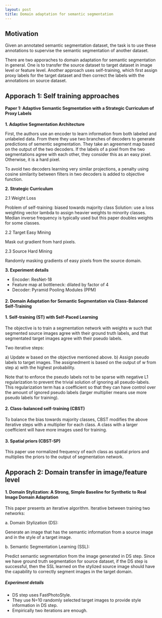 ```yaml
---
layout: post
title: Domain adaptation for semantic segmentation
---
```



## Motivation

Given an annotated semantic segmentation dataset, the task is to use these annotations to supervise the semantic segmentation of another dataset. 

There are two apporaches to domain adaptation for semantic segmentation in general. One is to transfer the source dataset to target dataset in image level or feature level. Another approach uses self-training, which first assign proxy labels for the target dataset and then correct the labels with the annotations on source dataset.


## Apporach 1: Self training approaches

#### Paper 1: Adaptive Semantic Segmentation with a Strategic Curriculum of Proxy Labels

**1. Adaptive Segmentation Architecture**

First, the authors use an encoder to learn information from both labeled and unlabeled data. From there they use two branches of decoders to generate predictions of sementic segmentation. They take an agreement map based on the output of the two decoders. If the labels of a pixel from the two segmentations agree with each other, they consider this as an easy pixel. Otherwise, it is a hard pixel. 

To avoid two decoders learning very similar projections, a penalty using cosine similarity between filters in two decoders is added to objective function.

**2. Strategic Curriculum**

2.1 Weight Loss

Problem of self-training: biased towards majority class
Solution: use a loss weighting vector lambda to assign heavier weights to minority classes. Median inverse frequency is typically used but this paper doubles weights for some classes.

2.2 Target Easy Mining

Mask out gradient from hard pixels.

2.3 Source Hard Mining

Randomly masking gradients of easy pixels from the source domain.

**3. Experiment details**

* Encoder: ResNet-18
* Feature map at bottleneck: dilated by factor of 4
* Decoder: Pyramid Pooling Modules (PPM)



#### 2. Domain Adaptation for Semantic Segmentation via Class-Balanced Self-Training

#### 1. Self-training (ST) with Self-Paced Learning

The objective is to train a segmentation network with weights w such that segmented source images agree with their ground truth labels, and that segmentated target images agree with their pseudo labels.

Two iterative steps:

a) Update w based on the objective mentioned above.
b) Assign pseudo labels to target images. The assignedment is based on the output of w from step a) with the highest probability.

Note that to enforce the pseudo labels not to be sparse with negative L1 regularization to prevent the trivial solution of ignoring all pseudo-labels. This regularization term has a coefficient so that they can have control over the amount of ignored pseudo labels (larger multiplier means use more pseudo labels for training).

#### 2. Class-balanced self-training (CBST)

To balance the bias towards majority classes, CBST modifies the above iterative steps with a multiplier for each class. A class with a larger coefficient will have more images used for training.

#### 3. Spatial priors (CBST-SP)

This paper use normalized frequency of each class as spatial priors and multiplies the priors to the output of segmentation network.








## Apporach 2: Domain transfer in image/feature level

#### 1. Domain Stylization: A Strong, Simple Baseline for Synthetic to Real Image Domain Adaptation

This paper presents an iterative algorithm. Iterative between training two networks:

a. Domain Stylization (DS):

Generate an image that has the semantic information from a source image and in the style of a target image.

b. Semantic Segmentation Learning (SSL):

Predict semantic segmentation from the image generated in DS step. Since we have ground truth segmentation for source dataset, if the DS step is successful, then the SSL learned on the stylized source image should have the capability to correctly segment images in the target domain.

##### Experiment details

* DS step uses FastPhotoStyle.
* They use N=10 randomly selected target images to provide style information in DS step.
* Empirically two iterations are enough.




